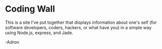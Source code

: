 Coding Wall
===

This is a site I've put together that displays information about one's self (for software developers, coders, hackers, or what have you) in a simple way using Node.js, express, and Jade.

-Adron